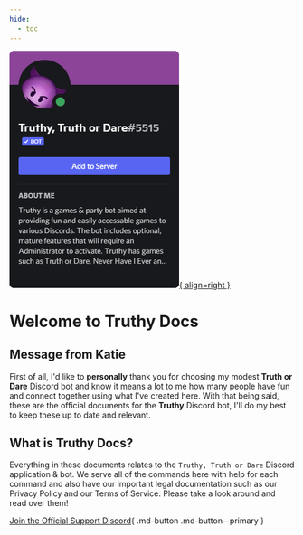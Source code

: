 ```yaml
---
hide:
  - toc
---
```



[![Image title](images/truthy.png){ align=right }](https://discord.com/oauth2/authorize?client_id=941836651037098037&permissions=2147486720&scope=bot%20applications.commands)

# Welcome to Truthy Docs

## **Message from Katie**

First of all, I'd like to **personally** thank you for choosing my modest **Truth or Dare** Discord bot and know it means a lot to me how many people have fun and connect together using what I've created here. With that being said, these are the official documents for the **Truthy** Discord bot, I'll do my best to keep these up to date and relevant.

## **What is Truthy Docs?**

Everything in these documents relates to the ``Truthy, Truth or Dare`` Discord application & bot. We serve all of the commands here with help for each command and also have our important legal documentation such as our Privacy Policy and our Terms of Service. Please take a look around and read over them!

[Join the Official Support Discord](https://discord.gg/KPmXsWZYHD){ .md-button .md-button--primary }